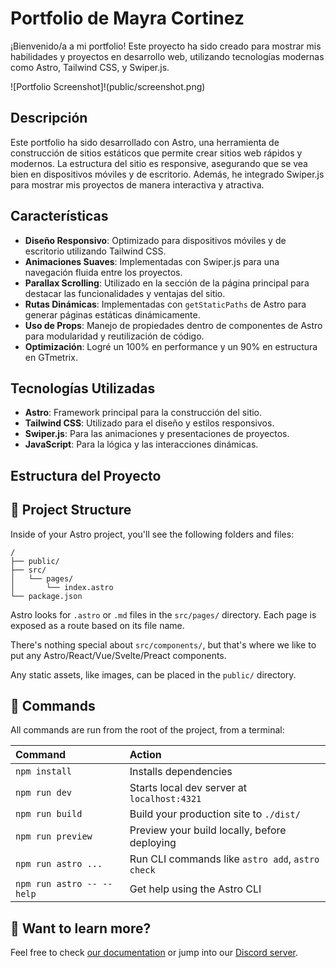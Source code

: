 # Portfolio de Mayra Cortinez

¡Bienvenido/a a mi portfolio! Este proyecto ha sido creado para mostrar mis habilidades y proyectos en desarrollo web, utilizando tecnologías modernas como Astro, Tailwind CSS, y Swiper.js.

![Portfolio Screenshot]!(public/screenshot.png)

## Descripción

Este portfolio ha sido desarrollado con Astro, una herramienta de construcción de sitios estáticos que permite crear sitios web rápidos y modernos. La estructura del sitio es responsive, asegurando que se vea bien en dispositivos móviles y de escritorio. Además, he integrado Swiper.js para mostrar mis proyectos de manera interactiva y atractiva.

## Características

- **Diseño Responsivo**: Optimizado para dispositivos móviles y de escritorio utilizando Tailwind CSS.
- **Animaciones Suaves**: Implementadas con Swiper.js para una navegación fluida entre los proyectos.
- **Parallax Scrolling**: Utilizado en la sección de la página principal para destacar las funcionalidades y ventajas del sitio.
- **Rutas Dinámicas**: Implementadas con `getStaticPaths` de Astro para generar páginas estáticas dinámicamente.
- **Uso de Props**: Manejo de propiedades dentro de componentes de Astro para modularidad y reutilización de código.
- **Optimización**: Logré un 100% en performance y un 90% en estructura en GTmetrix.

## Tecnologías Utilizadas

- **Astro**: Framework principal para la construcción del sitio.
- **Tailwind CSS**: Utilizado para el diseño y estilos responsivos.
- **Swiper.js**: Para las animaciones y presentaciones de proyectos.
- **JavaScript**: Para la lógica y las interacciones dinámicas.

## Estructura del Proyecto



## 🚀 Project Structure

Inside of your Astro project, you'll see the following folders and files:

```text
/
├── public/
├── src/
│   └── pages/
│       └── index.astro
└── package.json
```

Astro looks for `.astro` or `.md` files in the `src/pages/` directory. Each page is exposed as a route based on its file name.

There's nothing special about `src/components/`, but that's where we like to put any Astro/React/Vue/Svelte/Preact components.

Any static assets, like images, can be placed in the `public/` directory.

## 🧞 Commands

All commands are run from the root of the project, from a terminal:

| Command                   | Action                                           |
| :------------------------ | :----------------------------------------------- |
| `npm install`             | Installs dependencies                            |
| `npm run dev`             | Starts local dev server at `localhost:4321`      |
| `npm run build`           | Build your production site to `./dist/`          |
| `npm run preview`         | Preview your build locally, before deploying     |
| `npm run astro ...`       | Run CLI commands like `astro add`, `astro check` |
| `npm run astro -- --help` | Get help using the Astro CLI                     |

## 👀 Want to learn more?

Feel free to check [our documentation](https://docs.astro.build) or jump into our [Discord server](https://astro.build/chat).
